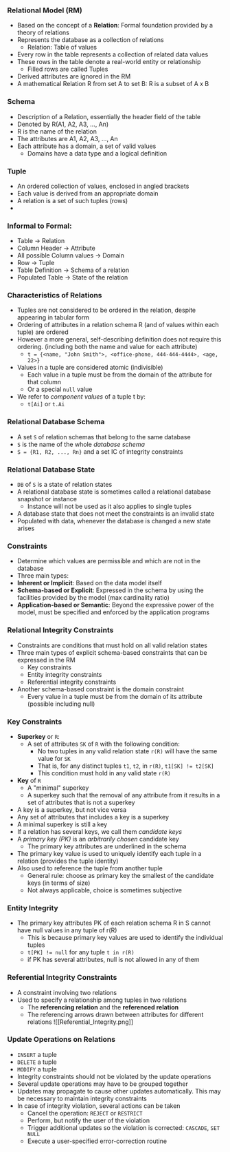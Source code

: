### Relational Model (RM)
 - Based on the concept of a **Relation**: Formal foundation provided by a theory of relations
 - Represents the database as a collection of relations
	 - Relation: Table of values
 - Every row in the table represents a collection of related data values
 - These rows in the table denote a real-world entity or relationship
	 - Filled rows are called Tuples
 - Derived attributes are ignored in the RM
 - A mathematical Relation R from set A to set B: R is a subset of A x B

### Schema
 - Description of a Relation, essentially the header field of the table
 - Denoted by R(A1, A2, A3, ..., An)
 - R is the name of the relation
 - The attributes are A1, A2, A3, ..., An
 - Each attribute has a domain, a set of valid values
	 - Domains have a data type and a logical definition

### Tuple
 - An ordered collection of values, enclosed in angled brackets
 - Each value is derived from an appropriate domain
 - A relation is a set of such tuples (rows)
-

### Informal to Formal:
 - Table -> Relation
 - Column Header -> Attribute
 - All possible Column values -> Domain
 - Row -> Tuple
 - Table Definition -> Schema of a relation
 - Populated Table -> State of the relation

### Characteristics of Relations
  - Tuples are not considered to be ordered in the relation, despite appearing in tabular form
  - Ordering of attributes in a relation schema R (and of values within each tuple) are ordered
  - However a more general, self-describing definition does not require this ordering. (including both the name and value for each attribute)
	  - `t = {<name, "John Smith">, <office-phone, 444-444-4444>, <age, 22>}`
  - Values in a tuple are considered atomic (indivisible)
	  - Each value in a tuple must be from the domain of the attribute for that column
	  - Or a special `null` value
  - We refer to *component values* of a tuple t by:
	  - `t[Ai]` or `t.Ai`

### Relational Database Schema
 - A set `S` of relation schemas that belong to the same database
 - `S` is the name of the whole *database schema*
 - `S = {R1, R2, ..., Rn}` and a set IC of integrity constraints

### Relational Database State
 - `DB` of `S` is a state of relation states
 - A relational database state is sometimes called a relational database snapshot or instance
	 - Instance will not be used as it also applies to single tuples
 - A database state that does not meet the constraints is an invalid state
 - Populated with data, whenever the database is changed a new state arises

### Constraints
 - Determine which values are permissible and which are not in the database
 - Three main types:
 - **Inherent or Implicit**: Based on the data model itself
 - **Schema-based or Explicit**: Expressed in the schema by using the facilities provided by the model (max cardinality ratio)
 - **Application-based or Semantic**: Beyond the expressive power of the model, must be specified and enforced by the application programs

### Relational Integrity Constraints
 - Constraints are conditions that must hold on all valid relation states
 - Three main types of explicit schema-based constraints that can be expressed in the RM
	 - Key constraints
	 - Entity integrity constraints
	 - Referential integrity constraints
 - Another schema-based constraint is the domain constraint
	 - Every value in a tuple must be from the domain of its attribute (possible including null)

### Key Constraints
 - **Superkey** or `R`:
	 - A set of attributes `SK` of `R` with the following condition:
		 - No two tuples in any valid relation state `r(R)` will have the same value for `SK`
		 - That is, for any distinct tuples `t1`, `t2`, in `r(R)`, `t1[SK] != t2[SK]`
		 - This condition must hold in any valid state `r(R)`
 - **Key** of `R`
	 - A "minimal" superkey
	 - A superkey such that the removal of any attribute from it results in a set of attributes that is not a superkey
 - A key is a superkey, but not vice versa
 - Any set of attributes that includes a key is a superkey
 - A minimal superkey is still a key
 - If a relation has several keys, we call them *candidate keys*
 - A *primary key (PK)* is an *arbitrarily chosen* candidate key
	 - The primary key attributes are underlined in the schema
 - The primary key value is used to uniquely identify each tuple in a relation (provides the tuple identity)
 - Also used to reference the tuple from another tuple
	 - General rule: choose as primary key the smallest of the candidate keys (in terms of size)
	 - Not always applicable, choice is sometimes subjective

### Entity Integrity
 - The primary key attributes PK of each relation schema R in S cannot have null values in any tuple of r(R)
	 - This is because primary key values are used to identify the individual tuples
	 - `t[PK] != null` for any tuple `t in r(R)`
	 - if PK has several attributes, null is not allowed in any of them

### Referential Integrity Constraints
 - A constraint involving two relations
 - Used to specify a relationship among tuples in two relations
	 - The **referencing relation** and the **referenced relation**
	 - The referencing arrows drawn between attributes for different relations
![[Referential_Integrity.png]]

### Update Operations on Relations
 - `INSERT` a tuple
 - `DELETE` a tuple
 - `MODIFY` a tuple
 - Integrity constraints should not be violated by the update operations
 - Several update operations may have to be grouped together
 - Updates may propagate to cause other updates automatically. This may be necessary to maintain integrity constraints
 - In case of integrity violation, several actions can be taken
	 - Cancel the operation: `REJECT` or `RESTRICT`
	 - Perform, but notify the user of the violation
	 - Trigger additional updates so the violation is corrected: `CASCADE`, `SET NULL`
	 - Execute a user-specified error-correction routine